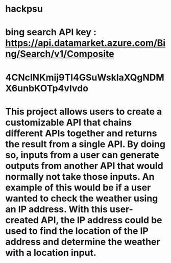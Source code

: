# hackpsu
# bing search API key : https://api.datamarket.azure.com/Bing/Search/v1/Composite
# 4CNclNKmij9TI4GSuWsklaXQgNDMX6unbKOTp4vIvdo

# This project allows users to create a customizable API that chains different APIs together and returns the result from a single API. By doing so, inputs from a user can generate outputs from another API that would normally not take those inputs. An example of this would be if a user wanted to check the weather using an IP address. With this user-created API, the IP address could be used to find the location of the IP address and determine the weather with a location input.

# 
